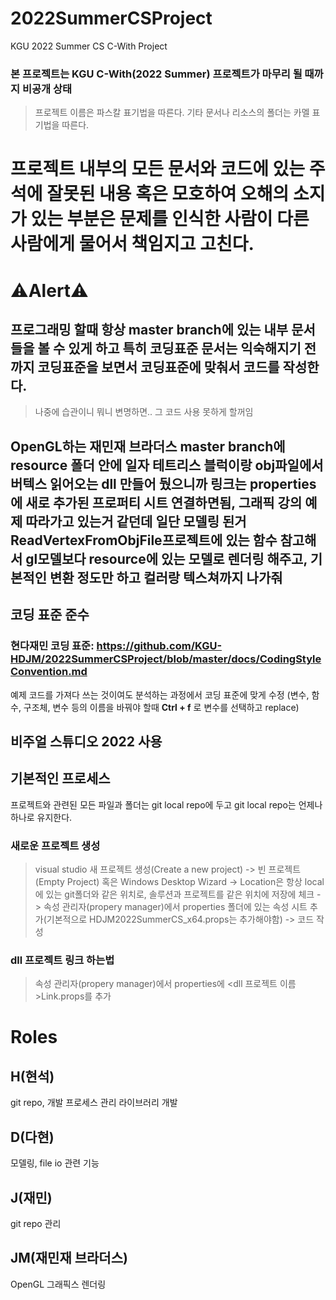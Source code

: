 # 2022SummerCSProject
KGU 2022 Summer CS C-With Project
### 본 프로젝트는 KGU C-With(2022 Summer) 프로젝트가 마무리 될 때까지 비공개 상태
> 프로젝트 이름은 파스칼 표기법을 따른다.
> 기타 문서나 리소스의 폴더는 카멜 표기법을 따른다.
# 프로젝트 내부의 모든 문서와 코드에 있는 주석에 잘못된 내용 혹은 모호하여 오해의 소지가 있는 부분은 문제를 인식한 사람이 다른 사람에게 물어서 책임지고 고친다.
# ⚠️Alert⚠️
## 프로그래밍 할때 항상 master branch에 있는 내부 문서들을 볼 수 있게 하고 특히 코딩표준 문서는 익숙해지기 전까지 코딩표준을 보면서 코딩표준에 맞춰서 코드를 작성한다.
  > 나중에 습관이니 뭐니 변명하면.. 그 코드 사용 못하게 할꺼임
## OpenGL하는 재민재 브라더스 master branch에 resource 폴더 안에 일자 테트리스 블럭이랑 obj파일에서 버텍스 읽어오는 dll 만들어 뒀으니까 링크는 properties에 새로 추가된 프로퍼티 시트 연결하면됨, 그래픽 강의 예제 따라가고 있는거 같던데 일단 모델링 된거 ReadVertexFromObjFile프로젝트에 있는 함수 참고해서 gl모델보다 resource에 있는 모델로 렌더링 해주고, 기본적인 변환 정도만 하고 컬러랑 텍스쳐까지 나가줘

## 코딩 표준 준수
### 현다재민 코딩 표준: https://github.com/KGU-HDJM/2022SummerCSProject/blob/master/docs/CodingStyleConvention.md
예제 코드를 가져다 쓰는 것이여도 분석하는 과정에서 코딩 표준에 맞게 수정 (변수, 함수, 구조체, 변수 등의 이름을 바꿔야 할때 **Ctrl + f** 로 변수를 선택하고 replace)

## 비주얼 스튜디오 2022 사용
## 기본적인 프로세스
  프로젝트와 관련된 모든 파일과 폴더는 git local repo에 두고 git local repo는 언제나 하나로 유지한다.
### 새로운 프로젝트 생성
  > visual studio 새 프로젝트 생성(Create a new project) -> 빈 프로젝트(Empty Project) 혹은 Windows Desktop Wizard -> Location은 항상 local에 있는 git폴더와 같은 위치로, 솔루션과 프로젝트를 같은 위치에 저장에 체크 -> 속성 관리자(propery manager)에서 properties 폴더에 있는 속성 시트 추가(기본적으로 HDJM2022SummerCS_x64.props는  추가해야함) -> 코드 작성
### dll 프로젝트 링크 하는법
  >  속성 관리자(propery manager)에서 properties에 <dll 프로젝트 이름>Link.props를 추가

# Roles
## H(현석)
git repo, 개발 프로세스 관리
라이브러리 개발
## D(다현)
모델링, file io 관련 기능
## J(재민)
git repo 관리
## JM(재민재 브라더스)
OpenGL 그래픽스 렌더링
